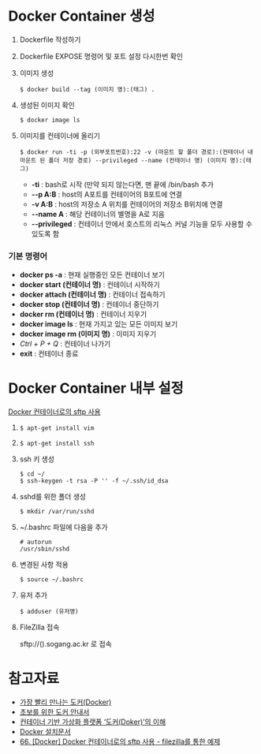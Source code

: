 # Docker Container 생성

1. Dockerfile 작성하기

2. Dockerfile EXPOSE 명령어 및 포트 설정 다시한번 확인

3. 이미지 생성

   ```
   $ docker build --tag (이미지 명):(태그) .
   ```

4. 생성된 이미지 확인 

   ```
   $ docker image ls
   ```

5. 이미지를 컨테이너에 올리기 

   ```
   $ docker run -ti -p (외부포트번호):22 -v (마운트 할 폴더 경로):(컨테이너 내 마운트 된 폴더 저장 경로) --privileged --name (컨테이너 명) (이미지 명):(태그)
   ```

   - **-ti** : bash로 시작 (만약 되지 않는다면, 맨 끝에 /bin/bash 추가
   - **--p A:B** : host의 A포트를 컨테이어의 B포트에 연결
   - **-v A:B** : host의 저장소 A 위치를 컨테이어의 저장소 B위치에 연결
   - **--name A** : 해당 컨테이너의 별명을 A로 지음
   - **--privileged** : 컨테이너 안에서 호스트의 리눅스 커널 기능을 모두 사용할 수 있도록 함



### 기본 명령어

- **docker ps -a** : 현재 실행중인 모든 컨테이너 보기
- **docker start (컨테이너 명)** : 컨테이너 시작하기
- **docker attach (컨테이너 명)** : 컨테이너 접속하기
- **docker stop (컨테이너 명)** : 컨테이너 중단하기
- **docker rm (컨테이너 명)** : 컨테이너 지우기
- **docker image ls** : 현재 가지고 있는 모든 이미지 보기
- **docker image rm (이미지 명)** : 이미지 지우기
- *Ctrl + P + Q* : 컨테이너 나가기
- **exit** : 컨테이너 종료



# Docker Container 내부 설정

[Docker 컨테이너로의 sftp 사용](https://m.blog.naver.com/PostView.nhn?blogId=alice_k106&logNo=220650722592&proxyReferer=https%3A%2F%2Fwww.google.co.kr%2F)

1. ```
   $ apt-get install vim
   ```

2. ```
   $ apt-get install ssh
   ```

3. ssh 키 생성

   ```
   $ cd ~/
   $ ssh-keygen -t rsa -P '' -f ~/.ssh/id_dsa
   ```

4. sshd를 위한 폴더 생성

   ```
   $ mkdir /var/run/sshd
   ```

5. ~/.bashrc 파일에 다음을 추가

   ```shell
   # autorun
   /usr/sbin/sshd
   ```

6. 변경된 사항 적용

   ```
   $ source ~/.bashrc
   ```

7. 유저 추가

   ```
   $ adduser (유저명)
   ```

8. FileZilla 접속

   sftp://().sogang.ac.kr 로 접속

# 참고자료

- [가장 빨리 만나는 도커(Docker)](http://pyrasis.com/private/2014/11/30/publish-docker-for-the-really-impatient-book)
- [초보를 위한 도커 안내서](https://subicura.com/2017/01/19/docker-guide-for-beginners-1.html)
- [컨테이너 기반 가상화 플랫폼 ‘도커(Doker)’의 이해](https://tacademy.sktechx.com/live/player/onlineLectureDetail.action?seq=125)
- [Docker 설치문서](https://github.com/sogang-mm/lab/wiki/Docker-%EC%84%A4%EC%B9%98-%EB%AC%B8%EC%84%9C) 
- [66. [Docker] Docker 컨테이너로의 sftp 사용 - filezilla를 통한 예제](https://m.blog.naver.com/PostView.nhn?blogId=alice_k106&logNo=220650722592&proxyReferer=https%3A%2F%2Fwww.google.com%2F) 
